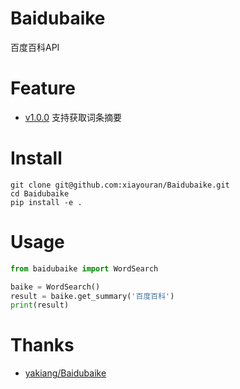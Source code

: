 # Baidubaike
百度百科API

# Feature
- [v1.0.0]() 支持获取词条摘要

# Install
```shell
git clone git@github.com:xiayouran/Baidubaike.git
cd Baidubaike
pip install -e .
```

# Usage
```python
from baidubaike import WordSearch

baike = WordSearch()
result = baike.get_summary('百度百科')
print(result)
```

# Thanks
- [yakiang/Baidubaike](https://github.com/yakiang/Baidubaike)
